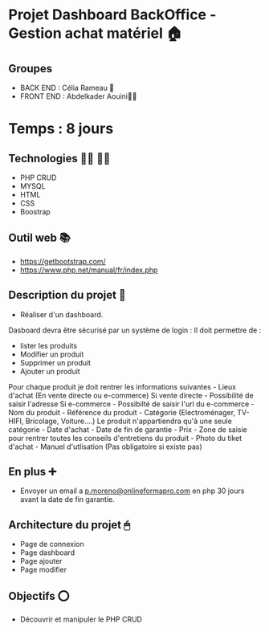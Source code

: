 # Projet Dashboard BackOffice - Gestion achat matériel 🏠

## Groupes 

- BACK END :  Célia Rameau 🙋
- FRONT END : Abdelkader Aouini🙋‍♂️

# Temps : 8 jours

## Technologies 👨‍💻 👩‍💻

- PHP CRUD
- MYSQL
- HTML
- CSS
- Boostrap

## Outil web 📚

- https://getbootstrap.com/
- https://www.php.net/manual/fr/index.php

## Description du projet 📄

- Réaliser d'un dashboard.

Dasboard devra être sécurisé par un système de login :
Il doit permettre de :
- lister les produits
- Modifier un produit
- Supprimer un produit
- Ajouter un produit

Pour chaque produit je doit rentrer les informations suivantes
	- Lieux d'achat (En vente directe ou e-commerce)
		Si vente directe - Possibilité de saisir l'adresse
		Si e-commerce - Possibilté de saisir l'url du e-commerce
	- Nom du produit
	- Référence du produit
	- Catégorie (Electroménager, TV-HIFI, Bricolage, Voiture....)
		Le produit n'appartiendra qu'à une seule catégorie
	- Date d'achat
	- Date de fin de garantie
	- Prix
	- Zone de saisie pour rentrer toutes les conseils d'entretiens du produit
	- Photo du tiket d'achat
	- Manuel d'utlisation (Pas obligatoire si existe pas)

## En plus ➕ 

- Envoyer un email a p.moreno@onlineformapro.com en php 30 jours avant la date de fin garantie.

## Architecture du projet 🖱

- Page de connexion
- Page dashboard
- Page ajouter
- Page modifier

## Objectifs ⭕️

- Découvrir et manipuler le PHP CRUD
